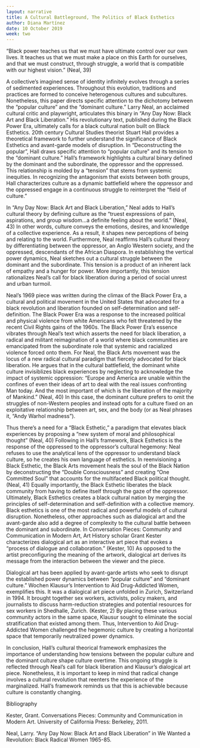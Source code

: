 ```yaml
---
layout: narrative
title: A Cultural Battleground, The Politics of Black Esthetics
author: Diana Martínez
date: 10 October 2019
week: two
---
```


“Black power teaches us that we must have ultimate control over our own lives. It teaches us that we must make a place on this Earth for ourselves, and that we must construct, through struggle, a world that is compatible with our highest vision.”
(Neal, 39)

A collective’s imagined sense of identity infinitely evolves through a series of sedimented experiences. Throughout this evolution, traditions and practices are formed to conceive heterogenous cultures and subcultures. Nonetheless, this paper directs specific attention to the dichotomy between the “popular culture” and the “dominant culture.” Larry Neal, an acclaimed cultural critic and playwright, articulates this binary in “Any Day Now: Black Art and Black Liberation.” His revolutionary text, published during the Black Power Era, ultimately calls for a black cultural nation built on Black Esthetics.
20th century Cultural Studies theorist Stuart Hall provides a theoretical framework to further understand the significance of Black Esthetics and avant-garde models of disruption. In “Deconstructing the popular”, Hall draws specific attention to “popular culture” and its tension to the “dominant culture.” Hall’s framework highlights a cultural binary defined by the dominant and the subordinate, the oppressor and the oppressed. This relationship is molded by a “tension” that stems from systemic inequities. In recognizing the antagonism that exists between both groups, Hall characterizes culture as a dynamic battlefield where the oppressor and the oppressed engage in a continuous struggle to reinterpret the “field of culture.”

In “Any Day Now: Black Art and Black Liberation,” Neal adds to Hall’s cultural theory by defining culture as the “truest expressions of pain, aspirations, and group wisdom…a definite feeling about the world.” (Neal, 43) In other words, culture conveys the emotions, desires, and knowledge of a collective experience. As a result, it shapes new perceptions of being and relating to the world. Furthermore, Neal reaffirms Hall’s cultural theory by differentiating between the oppressor, an Anglo Western society, and the oppressed, descendants of the African Diaspora. In establishing the vertical power dynamics, Neal sketches out a cultural struggle between the dominant and the subordinate. This tension is a product of an inherent lack of empathy and a hunger for power. More importantly, this tension rationalizes Neal’s call for black liberation during a period of social unrest and urban turmoil.

Neal’s 1969 piece was written during the climax of the Black Power Era, a cultural and political movement in the United States that advocated for a black revolution and liberation founded on self-determination and self-definition. The Black Power Era was a response to the increased political and physical violence from white Americans who felt threatened by the recent Civil Rights gains of the 1960s. The Black Power Era’s essence vibrates through Neal’s text which asserts the need for black liberation, a radical and militant reimagination of a world where black communities are emancipated from the subordinate role that systemic and racialized violence forced onto them.
For Neal, the Black Arts movement was the locus of a new radical cultural paradigm that fiercely advocated for black liberation. He argues that in the cultural battlefield, the dominant white culture invisiblizes black experiences by neglecting to acknowledge the impact of systemic oppression: “Europe and America are unable within the confines of even their ideas of art to deal with the real issues confronting Man today. And the most important of which is the liberation of the majority of Mankind.” (Neal, 40) In this case, the dominant culture prefers to omit the struggles of non-Western peoples and instead opts for a culture fixed on an exploitative relationship between art, sex, and the body (or as Neal phrases it, “Andy Warhol madness”).

Thus there’s a need for a “Black Esthetic,” a paradigm that elevates black experiences by proposing a “new system of moral and philosophical thought” (Neal, 40) Following in Hall’s framework, Black Esthetics is the response of the oppressed to the oppressor’s cultural hegemony: Neal refuses to use the analytical lens of the oppressor to understand black culture, so he creates his own language of esthetics.  In reenvisioning a Black Esthetic, the Black Arts movement heals the soul of the Black Nation by deconstructing the “Double Consciousness” and creating “One Committed Soul” that accounts for the multifaceted Black political thought. (Neal, 41) Equally importantly, the Black Esthetic liberates the black community from having to define itself through the gaze of the oppressor. Ultimately, Black Esthetics creates a black cultural nation by merging the principles of self-determination and self-definition with a collective memory.
Black esthetics is one of the most radical and powerful models of cultural disruption. Nonetheless, other approaches such as dialogical art and the avant-garde also add a degree of complexity to the cultural battle between the dominant and subordinate. In Conversation Pieces: Community and Communication in Modern Art, Art History scholar Grant Kester characterizes dialogical art as an interactive art piece that evokes a “process of dialogue and collaboration.” (Kester, 10) As opposed to the artist preconfiguring the meaning of the artwork, dialogical art derives its message from the interaction between the viewer and the piece.

Dialogical art has been applied by avant-garde artists who seek to disrupt the established power dynamics between “popular culture” and “dominant culture.” Wochen Klausur’s Intervention to Aid Drug-Addicted Women, exemplifies this. It was a dialogical art piece unfolded in Zurich, Switzerland in 1994. It brought together sex workers, activists, policy makers, and journalists to discuss harm-reduction strategies and potential resources for sex workers in Shedhalle, Zurich. (Kester, 2) By placing these various community actors in the same space, Klausur sought to eliminate the social stratification that existed among them. Thus, Intervention to Aid Drug-Addicted Women challenged the hegemonic culture by creating a horizontal space that temporarily neutralized power dynamics.

In conclusion, Hall’s cultural theorical framework emphasizes the importance of understanding how tensions between the popular culture and the dominant culture shape culture overtime. This ongoing struggle is reflected through Neal’s call for black liberation and Klausur’s dialogical art piece. Nonetheless, it is important to keep in mind that radical change involves a cultural revolution that reenters the experience of the marginalized. Hall’s framework reminds us that this is achievable because culture is constantly changing.

Bibliography

Kester, Grant. Conversations Pieces: Community and Communication in Modern Art.
University of California Press: Berkeley, 2011.

Neal, Larry. “Any Day Now: Black Art and Black Liberation” in We Wanted a Revolution: Black Radical Women 1965-85.

